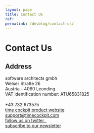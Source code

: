 ```yaml
---
layout: page
title: Contact Us
ref: 
permalink: /devblog/contact-us/
---
```


<h1>Contact Us</h1><function name="Composite.AspNet.LoadUserControl">
  <param name="Path" value="~/Frontend/Custom/Web/Forms/Controls/Contact.ascx" />
</function><h2>Address</h2><p>software architects gmbh  <br />Welser Straße 26  <br />Austria - 4060 Leonding  <br />VAT identification number: ATU65831825  <br /><br />+43 732 673575<br /><a href="~/">time cockpit product website</a><a href="mailto:support@timecockpit.com"><br />
support@timecockpit.com</a>  <br /><a href="http://twitter.com/timecockpit" target="_blank">follow us on twitter  
<br /></a><a href="http://eepurl.com/oIeBT" target="_blank">subscribe to our newsletter</a></p>